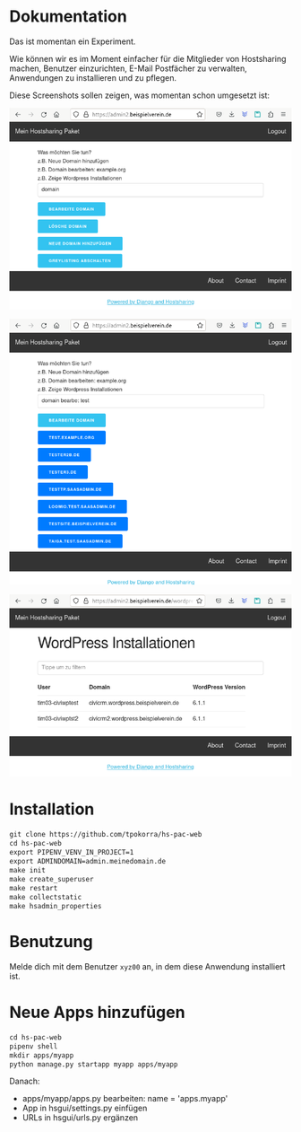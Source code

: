 # Dokumentation

Das ist momentan ein Experiment.

Wie können wir es im Moment einfacher für die Mitglieder von Hostsharing machen, Benutzer einzurichten, E-Mail Postfächer zu verwalten, Anwendungen zu installieren und zu pflegen.

Diese Screenshots sollen zeigen, was momentan schon umgesetzt ist:

![Befehl auswählen](docs/img/hs-pac-web_befehle.png)

![Domain auswählen](docs/img/hs-pac-web_domain.png)

![Wordpress Installationen auflisten](docs/img/hs-pac-web_wordpress_versionen.png)

# Installation

    git clone https://github.com/tpokorra/hs-pac-web
    cd hs-pac-web
    export PIPENV_VENV_IN_PROJECT=1
    export ADMINDOMAIN=admin.meinedomain.de
    make init
    make create_superuser
    make restart
    make collectstatic
    make hsadmin_properties

# Benutzung

Melde dich mit dem Benutzer `xyz00` an, in dem diese Anwendung installiert ist.

# Neue Apps hinzufügen

    cd hs-pac-web
    pipenv shell
    mkdir apps/myapp
    python manage.py startapp myapp apps/myapp

Danach: 

* apps/myapp/apps.py bearbeiten: name = 'apps.myapp'
* App in hsgui/settings.py einfügen
* URLs in hsgui/urls.py ergänzen
